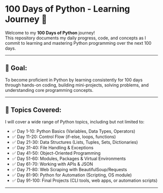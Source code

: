#  100 Days of Python - Learning Journey 🚀

Welcome to my **100 Days of Python** journey!  
This repository documents my daily progress, code, and concepts as I commit to learning and mastering Python programming over the next 100 days.

---

## 🎯 Goal:
To become proficient in Python by learning consistently for 100 days through hands-on coding, building mini-projects, solving problems, and understanding core programming concepts.

---

## 📌 Topics Covered:
I will cover a wide range of Python topics, including but not limited to:

- ✅ Day 1-10: Python Basics (Variables, Data Types, Operators)
- ✅ Day 11-20: Control Flow (if-else, loops, functions)
- ✅ Day 21-30: Data Structures (Lists, Tuples, Sets, Dictionaries)
- ✅ Day 31-40: File Handling & Exceptions
- ✅ Day 41-50: Object-Oriented Programming
- ✅ Day 51-60: Modules, Packages & Virtual Environments
- ✅ Day 61-70: Working with APIs & JSON
- ✅ Day 71-80: Web Scraping with BeautifulSoup/Requests
- ✅ Day 81-90: Python for Automation (Scripting, OS module)
- ✅ Day 91-100: Final Projects (CLI tools, web apps, or automation scripts)

---

